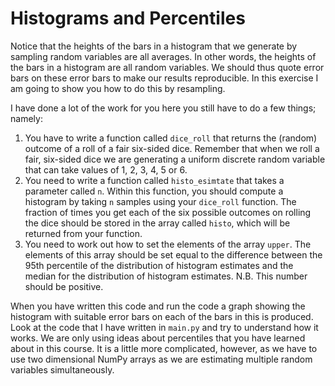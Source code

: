 # Histograms and Percentiles

Notice that the heights of the bars in a histogram that we generate by sampling random variables are all averages.  In other words, the heights of the bars in a histogram are all random variables.  We should thus quote error bars on these error bars
to make our results reproducible.  In this exercise I am going to show you how to do this by resampling.

I have done a lot of the work for you here you still have to do a few things; namely:

1. You have to write a function called `dice_roll` that returns the (random) outcome of a roll of a fair six-sided dice.  Remember that when we roll a fair, six-sided dice we are generating a uniform discrete random variable that can take values of 1, 2, 3, 4, 5 or 6.
2. You need to write a function called `histo_esimtate` that takes a parameter called `n`.   Within this function, you should compute a histogram by taking `n` samples using your `dice_roll` function.  The fraction of times you get each of the six possible outcomes on rolling the dice should be stored in the array called `histo`, which will be returned from your function.
3. You need to work out how to set the elements of the array `upper`.  The elements of this array should be set equal to the difference between the 95th percentile of the distribution of histogram estimates and the median for the distribution of histogram estimates.  N.B. This number should be positive. 

When you have written this code and run the code a graph showing the histogram with suitable error bars on each of the bars in this is produced.  Look at the code that I have written in `main.py` and try to understand how it works.  We are only using ideas about 
percentiles that you have learned about in this course.  It is a little more complicated, however, as we have to use two dimensional NumPy arrays as we are estimating multiple random variables simultaneously.
